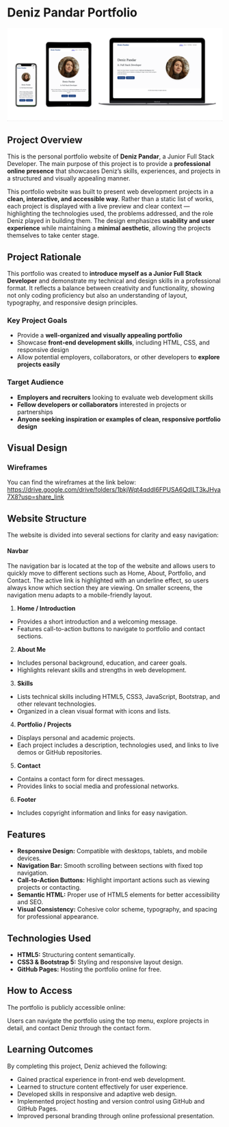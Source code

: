 # Deniz Pandar Portfolio

![device images](/assets/images/device-and-site-images.png)

## Project Overview
This is the personal portfolio website of **Deniz Pandar**, a Junior Full Stack Developer. The main purpose of this project is to provide a **professional online presence** that showcases Deniz’s skills, experiences, and projects in a structured and visually appealing manner.

This portfolio website was built to present web development projects in a **clean, interactive, and accessible way**. Rather than a static list of works, each project is displayed with a live preview and clear context — highlighting the technologies used, the problems addressed, and the role Deniz played in building them. The design emphasizes **usability and user experience** while maintaining a **minimal aesthetic**, allowing the projects themselves to take center stage.

## Project Rationale  

This portfolio was created to **introduce myself as a Junior Full Stack Developer** and demonstrate my technical and design skills in a professional format. It reflects a balance between creativity and functionality, showing not only coding proficiency but also an understanding of layout, typography, and responsive design principles.  

### Key Project Goals  
- Provide a **well-organized and visually appealing portfolio**  
- Showcase **front-end development skills**, including HTML, CSS, and responsive design  
- Allow potential employers, collaborators, or other developers to **explore projects easily**  

### Target Audience  
- **Employers and recruiters** looking to evaluate web development skills  
- **Fellow developers or collaborators** interested in projects or partnerships  
- **Anyone seeking inspiration or examples of clean, responsive portfolio design**

## Visual Design
### Wireframes
You can find the wireframes at the link below:
https://drive.google.com/drive/folders/1bkjWqt4qddI6FPUSA6QdILT3kJHya7X8?usp=share_link

## Website Structure
The website is divided into several sections for clarity and easy navigation:

#### Navbar
The navigation bar is located at the top of the website and allows users to quickly move to different sections such as Home, About, Portfolio, and Contact.
The active link is highlighted with an underline effect, so users always know which section they are viewing.
On smaller screens, the navigation menu adapts to a mobile-friendly layout.

1. **Home / Introduction**
- Provides a short introduction and a welcoming message.
- Features call-to-action buttons to navigate to portfolio and contact sections.

2. **About Me**
- Includes personal background, education, and career goals.
- Highlights relevant skills and strengths in web development.

3. **Skills**
- Lists technical skills including HTML5, CSS3, JavaScript, Bootstrap, and other relevant technologies.
- Organized in a clean visual format with icons and lists.

4. **Portfolio / Projects**
- Displays personal and academic projects.
- Each project includes a description, technologies used, and links to live demos or GitHub repositories.

5. **Contact**
- Contains a contact form for direct messages.
- Provides links to social media and professional networks.

6. **Footer**
- Includes copyright information and links for easy navigation.

## Features
- **Responsive Design:** Compatible with desktops, tablets, and mobile devices.
- **Navigation Bar:** Smooth scrolling between sections with fixed top navigation.
- **Call-to-Action Buttons:** Highlight important actions such as viewing projects or contacting.
- **Semantic HTML:** Proper use of HTML5 elements for better accessibility and SEO.
- **Visual Consistency:** Cohesive color scheme, typography, and spacing for professional appearance.

## Technologies Used
- **HTML5:** Structuring content semantically.
- **CSS3 & Bootstrap 5:** Styling and responsive layout design.
- **GitHub Pages:** Hosting the portfolio online for free.

## How to Access
The portfolio is publicly accessible online:

Users can navigate the portfolio using the top menu, explore projects in detail, and contact Deniz through the contact form.

## Learning Outcomes
By completing this project, Deniz achieved the following:
- Gained practical experience in front-end web development.
- Learned to structure content effectively for user experience.
- Developed skills in responsive and adaptive web design.
- Implemented project hosting and version control using GitHub and GitHub Pages.
- Improved personal branding through online professional presentation.
